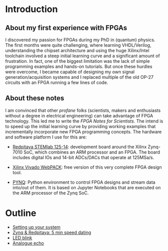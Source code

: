 # Introduction
## About my first experience with FPGAs
I discovered my passion for FPGAs during my PhD in (quantum) physics. The first months were quite challenging, where learning VHDL/Verilog, understanding  the chipset architecture and using the huge Xilinx/Intel toolchain involved a steep initial learning curve and a significant amount of frustration. In fact, one of the biggest limitation was the lack of simple programming examples and hands-on tutorials. But once these hurdles were overcome, I became capable of designing my own signal generation/acquisition systems and I replaced multiple of the old OP-27 circuits with an FPGA running a few lines of code. 

## About these notes
I am convinced that other _profane_ folks (scientists, makers and enthusiasts without a degree in electrical engineering) can take advantage of FPGA technology. This led me to write the *FPGA Notes for Scientists*. The intend is to speed up the initial learning curve by providing working examples that incrementally incorporate new FPGA programming concepts. The hardware and software platform I use for this are:

* [Redpitaya STEMlab 125-14](https://www.redpitaya.com/Catalog/p20/stemlab-125-14-starter-kit?cat=c105): development board around the Xilinx Zynq-7010 SoC, which combines an ARM processor and an FPGA. The board includes digital IOs and 14-bit ADCs/DACs that operate at 125MSa/s.

* [Xilinx Vivado WebPACK](https://www.xilinx.com/products/design-tools/vivado.html): free version of this very complete FPGA design tool.

* [PYNQ](http://www.pynq.io/): Python environment to control FPGA designs and stream data into/out of them. It is based on Jupyter Notebooks that are executed on the ARM processor of the Zynq SoC.

# Outline
* [Setting up your system](Setting-up-your-system)
* [Zynq & Redpitaya: 5 min speed dating](Zynq-&-Redpitaya:-5-min-speed-dating)
* [LED blink](LED-blink)
* [Analogue echo](Analogue-echo)






